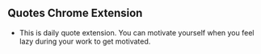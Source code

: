 ## Quotes Chrome Extension

- This is daily quote extension. You can motivate yourself when you feel lazy during your work to get motivated.
